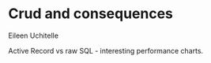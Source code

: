 # Crud and consequences

Eileen Uchitelle

Active Record vs raw SQL - interesting performance charts.



